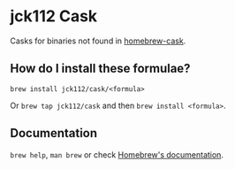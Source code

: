 # jck112 Cask

Casks for binaries not found in [homebrew-cask](https://github.com/Homebrew/homebrew-cask).

## How do I install these formulae?

`brew install jck112/cask/<formula>`

Or `brew tap jck112/cask` and then `brew install <formula>`.

## Documentation

`brew help`, `man brew` or check [Homebrew's documentation](https://docs.brew.sh).
